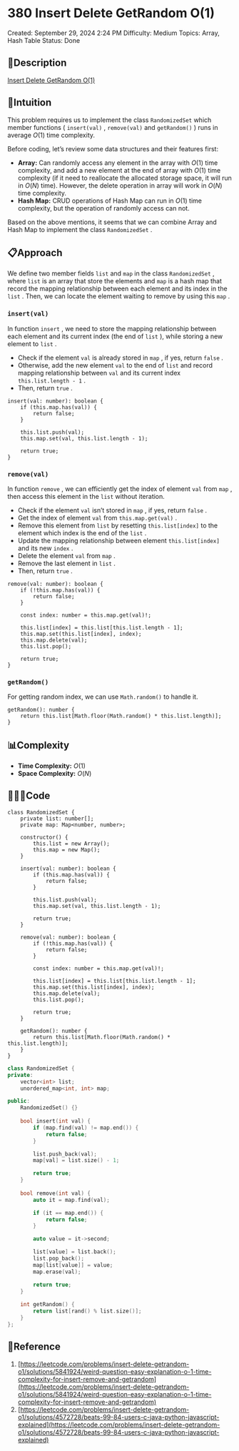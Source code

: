 # 380 Insert Delete GetRandom O(1)

Created: September 29, 2024 2:24 PM
Difficulty: Medium
Topics: Array, Hash Table
Status: Done

## 📖Description

[Insert Delete GetRandom O(1)](https://leetcode.com/problems/insert-delete-getrandom-o1/description/)

## 🤔Intuition

This problem requires us to implement the class `RandomizedSet` which member functions ( `insert(val)` , `remove(val)` and `getRandom()` ) runs in average $O(1)$ time complexity.

Before coding, let’s review some data structures and their features first:

- **Array:** Can randomly access any element in the array with $O(1)$ time complexity, and add a new element at the end of array with $O(1)$ time complexity (if it need to reallocate the allocated storage space, it will run in $O(N)$ time). However, the delete operation in array will work in $O(N)$ time complexity.
- **Hash Map:** CRUD operations of Hash Map can run in $O(1)$ time complexity, but the operation of randomly access can not.

Based on the above mentions, it seems that we can combine Array and Hash Map to implement the class `RandomizedSet` .

## 📋Approach

We define two member fields `list` and `map` in the class `RandomizedSet` , where `list` is an array that store the elements and `map` is a hash map that record the mapping relationship between each element and its index in the `list` . Then, we can locate the element waiting to remove by using this `map` .

### `insert(val)`

In function `insert` , we need to store the mapping relationship between each element and its current index (the end of `list` ), while storing a new element to `list` .

- Check if the element `val` is already stored in `map` , if yes, return `false` .
- Otherwise, add the new element `val` to the end of `list` and record mapping relationship between `val` and its current index `this.list.length - 1` .
- Then, return `true` .

```tsx
insert(val: number): boolean {
    if (this.map.has(val)) {
        return false;
    }

    this.list.push(val);
    this.map.set(val, this.list.length - 1);

    return true;
}
```

### `remove(val)`

In function `remove` , we can efficiently get the index of element `val` from `map` , then access this element in the `list` without iteration.

- Check if the element `val` isn’t stored in `map` , if yes, return `false` .
- Get the index of element `val` from `this.map.get(val)` .
- Remove this element from  `list` by resetting `this.list[index]` to the element which index is the end of the `list` .
- Update the mapping relationship between element `this.list[index]` and its new `index` .
- Delete the element `val` from `map` .
- Remove the last element in `list` .
- Then, return `true` .

```tsx
remove(val: number): boolean {
    if (!this.map.has(val)) {
        return false;
    }

    const index: number = this.map.get(val)!;

    this.list[index] = this.list[this.list.length - 1];
    this.map.set(this.list[index], index);
    this.map.delete(val);
    this.list.pop();

    return true;
}
```

### `getRandom()`

For getting random index, we can use `Math.random()` to handle it.

```tsx
getRandom(): number {
    return this.list[Math.floor(Math.random() * this.list.length)];
}
```

## 📊Complexity

- **Time Complexity:** $O(1)$
- **Space Complexity:** $O(N)$

## 🧑🏻‍💻Code

```tsx
class RandomizedSet {
    private list: number[];
    private map: Map<number, number>;

    constructor() {
        this.list = new Array();
        this.map = new Map();
    }

    insert(val: number): boolean {
        if (this.map.has(val)) {
            return false;
        }

        this.list.push(val);
        this.map.set(val, this.list.length - 1);

        return true;
    }

    remove(val: number): boolean {
        if (!this.map.has(val)) {
            return false;
        }

        const index: number = this.map.get(val)!;

        this.list[index] = this.list[this.list.length - 1];
        this.map.set(this.list[index], index);
        this.map.delete(val);
        this.list.pop();

        return true;
    }

    getRandom(): number {
        return this.list[Math.floor(Math.random() * this.list.length)];
    }
}
```

```cpp
class RandomizedSet {
private:
    vector<int> list;
    unordered_map<int, int> map;

public:
    RandomizedSet() {}
    
    bool insert(int val) {
        if (map.find(val) != map.end()) {
            return false;
        }

        list.push_back(val);
        map[val] = list.size() - 1;

        return true;
    }
    
    bool remove(int val) {
        auto it = map.find(val);

        if (it == map.end()) {
            return false;
        }

        auto value = it->second;

        list[value] = list.back();
        list.pop_back();
        map[list[value]] = value;
        map.erase(val);

        return true;
    }
    
    int getRandom() {
        return list[rand() % list.size()];
    }
};
```

## 🔖Reference

1. [https://leetcode.com/problems/insert-delete-getrandom-o1/solutions/5841924/weird-question-easy-explanation-o-1-time-complexity-for-insert-remove-and-getrandom](https://leetcode.com/problems/insert-delete-getrandom-o1/solutions/5841924/weird-question-easy-explanation-o-1-time-complexity-for-insert-remove-and-getrandom)
2. [https://leetcode.com/problems/insert-delete-getrandom-o1/solutions/4572728/beats-99-84-users-c-java-python-javascript-explained](https://leetcode.com/problems/insert-delete-getrandom-o1/solutions/4572728/beats-99-84-users-c-java-python-javascript-explained)